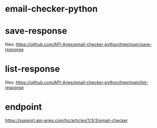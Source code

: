 # email-checker-python

# save-response

files: https://github.com/API-Aries/email-checker-python/tree/main/save-response

# list-response

files: https://github.com/API-Aries/email-checker-python/tree/main/list-response

# endpoint

https://support.api-aries.com/hc/articles/1/3/3/email-checker
